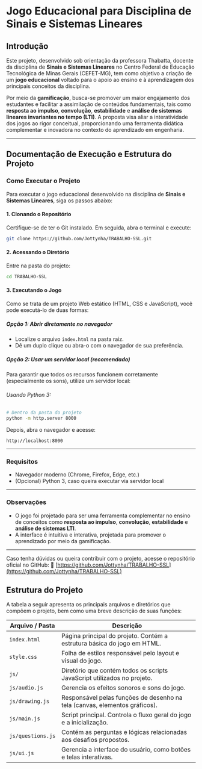 # Jogo Educacional para Disciplina de Sinais e Sistemas Lineares 
## Introdução

Este projeto, desenvolvido sob orientação da professora Thabatta, docente da disciplina de **Sinais e Sistemas Lineares** no Centro Federal de Educação Tecnológica de Minas Gerais (CEFET-MG), tem como objetivo a criação de um **jogo educacional** voltado para o apoio ao ensino e à aprendizagem dos principais conceitos da disciplina.

Por meio da **gamificação**, busca-se promover um maior engajamento dos estudantes e facilitar a assimilação de conteúdos fundamentais, tais como **resposta ao impulso**, **convolução**, **estabilidade** e **análise de sistemas lineares invariantes no tempo (LTI)**. A proposta visa aliar a interatividade dos jogos ao rigor conceitual, proporcionando uma ferramenta didática complementar e inovadora no contexto do aprendizado em engenharia.

---

## Documentação de Execução e Estrutura do Projeto

### Como Executar o Projeto

Para executar o jogo educacional desenvolvido na disciplina de **Sinais e Sistemas Lineares**, siga os passos abaixo:

#### 1. Clonando o Repositório

Certifique-se de ter o Git instalado. Em seguida, abra o terminal e execute:

```bash
git clone https://github.com/Jottynha/TRABALHO-SSL.git
````

#### 2. Acessando o Diretório

Entre na pasta do projeto:

```bash
cd TRABALHO-SSL
```

#### 3. Executando o Jogo

Como se trata de um projeto Web estático (HTML, CSS e JavaScript), você pode executá-lo de duas formas:

##### **Opção 1: Abrir diretamente no navegador**

* Localize o arquivo `index.html` na pasta raiz.
* Dê um duplo clique ou abra-o com o navegador de sua preferência.

##### **Opção 2: Usar um servidor local (recomendado)**

Para garantir que todos os recursos funcionem corretamente (especialmente os sons), utilize um servidor local:

###### Usando Python 3:

```bash
# Dentro da pasta do projeto
python -m http.server 8000
```

Depois, abra o navegador e acesse:

```
http://localhost:8000
```

---

### Requisitos

* Navegador moderno (Chrome, Firefox, Edge, etc.)
* (Opcional) Python 3, caso queira executar via servidor local

---

### Observações

* O jogo foi projetado para ser uma ferramenta complementar no ensino de conceitos como **resposta ao impulso**, **convolução**, **estabilidade** e **análise de sistemas LTI**.
* A interface é intuitiva e interativa, projetada para promover o aprendizado por meio da gamificação.

---

Caso tenha dúvidas ou queira contribuir com o projeto, acesse o repositório oficial no GitHub:
🔗 [https://github.com/Jottynha/TRABALHO-SSL](https://github.com/Jottynha/TRABALHO-SSL)


## Estrutura do Projeto

A tabela a seguir apresenta os principais arquivos e diretórios que compõem o projeto, bem como uma breve descrição de suas funções:

| Arquivo / Pasta    | Descrição                                                                 |
|--------------------|---------------------------------------------------------------------------|
| `index.html`       | Página principal do projeto. Contém a estrutura básica do jogo em HTML.   |
| `style.css`        | Folha de estilos responsável pelo layout e visual do jogo.                |
| `js/`              | Diretório que contém todos os scripts JavaScript utilizados no projeto.   |
| `js/audio.js`      | Gerencia os efeitos sonoros e sons do jogo.                              |
| `js/drawing.js`    | Responsável pelas funções de desenho na tela (canvas, elementos gráficos).|
| `js/main.js`       | Script principal. Controla o fluxo geral do jogo e a inicialização.       |
| `js/questions.js`  | Contém as perguntas e lógicas relacionadas aos desafios propostos.        |
| `js/ui.js`         | Gerencia a interface do usuário, como botões e telas interativas.         |


